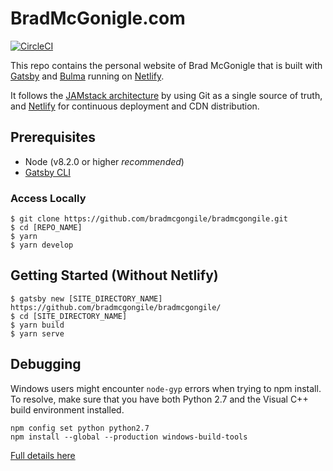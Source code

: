 # BradMcGonigle.com

[![CircleCI](https://circleci.com/gh/BradMcGonigle/bradmcgonigle/tree/master.svg?style=svg&circle-token=5c8c8153d55f77bdbe1572e12aca8cc461857483)](https://circleci.com/gh/BradMcGonigle/bradmcgonigle/tree/master)

This repo contains the personal website of Brad McGonigle that is built with [Gatsby](https://www.gatsbyjs.org/) and [Bulma](http://bulma.io) running on [Netlify](https://netlify.com).

It follows the [JAMstack architecture](https://jamstack.org) by using Git as a single source of truth, and [Netlify](https://www.netlify.com) for continuous deployment and CDN distribution.

## Prerequisites

- Node (v8.2.0 or higher _recommended_)
- [Gatsby CLI](https://www.gatsbyjs.org/docs/)

### Access Locally

```
$ git clone https://github.com/bradmcgongile/bradmcgongile.git
$ cd [REPO_NAME]
$ yarn
$ yarn develop
```

## Getting Started (Without Netlify)

```
$ gatsby new [SITE_DIRECTORY_NAME] https://github.com/bradmcgongile/bradmcgongile/
$ cd [SITE_DIRECTORY_NAME]
$ yarn build
$ yarn serve
```

## Debugging

Windows users might encounter `node-gyp` errors when trying to npm install.
To resolve, make sure that you have both Python 2.7 and the Visual C++ build environment installed.

```
npm config set python python2.7
npm install --global --production windows-build-tools
```

[Full details here](https://www.npmjs.com/package/node-gyp 'NPM node-gyp page')
